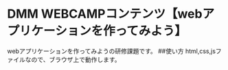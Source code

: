# DMM WEBCAMPコンテンツ【webアプリケーションを作ってみよう】
webアプリケーションを作ってみようの研修課題です。
##使い方
html,css,jsファイルなので、ブラウザ上で動作します。
